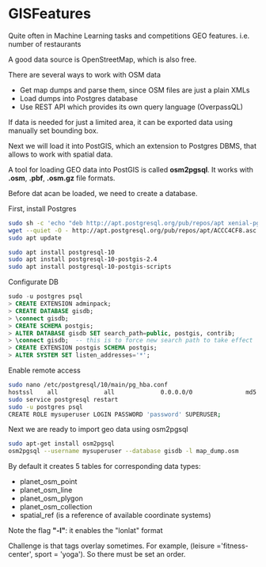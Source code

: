 # GISFeatures

Quite often in Machine Learning tasks and competitions GEO features. i.e. number of restaurants

A good data source is OpenStreetMap, which is also free.

There are several ways to work with OSM data
- Get map dumps and parse them, since OSM files are just a plain XMLs
- Load dumps into Postgres database
- Use REST API which provides its own query language (OverpassQL)

If data is needed for just a limited area, it can be exported data using manually set bounding box.

Next we will load it into PostGIS, which an extension to Postgres DBMS, that allows to work with spatial data.

A tool for loading GEO data into PostGIS is called **osm2pgsql**. It works with **.osm**, **.pbf**, **.osm.gz** file formats.

Before dat acan be loaded, we need to create a database. 

First, install Postgres

```sh
sudo sh -c 'echo "deb http://apt.postgresql.org/pub/repos/apt xenial-pgdg main" >> /etc/apt/sources.list'
wget --quiet -O - http://apt.postgresql.org/pub/repos/apt/ACCC4CF8.asc | sudo apt-key add -
sudo apt update

sudo apt install postgresql-10
sudo apt install postgresql-10-postgis-2.4 
sudo apt install postgresql-10-postgis-scripts
```

Configurate DB
```sql
sudo -u postgres psql
> CREATE EXTENSION adminpack;
> CREATE DATABASE gisdb;
> \connect gisdb;
> CREATE SCHEMA postgis;
> ALTER DATABASE gisdb SET search_path=public, postgis, contrib;
> \connect gisdb;  -- this is to force new search path to take effect
> CREATE EXTENSION postgis SCHEMA postgis;
> ALTER SYSTEM SET listen_addresses='*'; 
```

Enable remote access
```sh
sudo nano /etc/postgresql/10/main/pg_hba.conf
hostssl    all             all             0.0.0.0/0               md5
sudo service postgresql restart
sudo -u postgres psql
CREATE ROLE mysuperuser LOGIN PASSWORD 'password' SUPERUSER;
```

Next we are ready to import geo data using osm2pgsql
```sh
sudo apt-get install osm2pgsql
osm2pgsql --username mysuperuser --database gisdb -l map_dump.osm
```

By default it creates 5 tables for corresponding data types:
- planet_osm_point
- planet_osm_line
- planet_osm_plygon
- planet_osm_collection 
- spatial_ref (is a reference of available coordinate systems)

Note the flag **"-l"**: it enables the "lonlat" format



Challenge is that tags overlay sometimes. For example, (leisure ='fitness-center', sport = 'yoga'). So there must be set an order.
